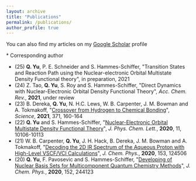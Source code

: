 ```yaml
---
layout: archive
title: "Publications"
permalink: /publications/
author_profile: true
---
```


You can also find my articles on my [Google Scholar](https://scholar.google.com/citations?user=9JiUEQcAAAAJ&hl=en) profile

\* Corresponding author
* (25) **Q. Yu**, P. E. Schneider and S. Hammes-Schiffer, "Transition States and Reaction Path using the Nuclear-electronic Orbital Multistate Density Functional theory", in preparation, 2021
* (24) Z. Tao, **Q. Yu**, S. Roy and S. Hammes-Schiffer, "Direct Dynamics with Nuclear-Electronic Orbital Density Functional Theory", *Acc. Chem. Rev.*, **2021**, under review
* (23) B. Dereka, **Q. Yu**, N. H.C. Lews, W. B. Carpenter, J. M. Bowman and A. Tokmakoff, "[Crossover from Hydrogen to Chemical Bonding](https://science.sciencemag.org/content/371/6525/160)", *Science*, **2021**, 371, 160-164
* (22) **Q. Yu** and S. Hammes-Schiffer, "[Nuclear-Electronic Orbital Multistate Density Functional Theory](https://pubs.acs.org/doi/10.1021/acs.jpclett.0c02923)", *J. Phys. Chem. Lett.*, **2020**, 11, 10106-10113
* (21) W. B. Carpenter, **Q. Yu**, J. H. Hack, B. Dereka, J. M. Bowman and A. Tokmakoff, "[Decoding the 2D IR Spectrum of the Aqueous Proton with High-Level VSCF/VCI Calculations](https://aip.scitation.org/doi/10.1063/5.0020279)", *J. Chem. Phys.*, **2020**, 153, 124506
* (20)  **Q. Yu**, F. Pavosevic and S. Hammes-Schiffer, "[Developing of Nuclear Basis Sets for Multicomponent Quantum Chemistry Methods](https://aip.scitation.org/doi/full/10.1063/5.0009233)", *J. Chem. Phys.*, **2020**, 152, 244123
